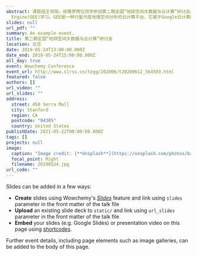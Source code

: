 ```yaml
---
abstract: 课题组王恒阳，徐雅梦两位同学参加第二期全国“地球空间大数据与云计算”研讨会。本次会议主要内容为Google Earth
  Engine(GEE)学习。GEE是一种行星尺度地理空间分析的云计算平台，它基于Google云计算的强大能力广泛用于自然灾害，水资源管理，气候检测和环境保护等社会问题。
slides: null
url_pdf: ""
summary: An example event.
title: 第二期全国“地球空间大数据与云计算”研讨会
location: 北京
date: 2019-05-24T13:00:00.000Z
date_end: 2019-05-24T15:00:00.000Z
all_day: true
event: Wowchemy Conference
event_url: http://www.slrss.cn/tzgg/202006/t20200612_564503.html
featured: false
authors: []
url_video: ""
url_slides: ""
address:
  street: 450 Serra Mall
  city: Stanford
  region: CA
  postcode: "94305"
  country: United States
publishDate: 2021-05-22T00:00:00.000Z
tags: []
projects: null
image:
  caption: "Image credit: [**Unsplash**](https://unsplash.com/photos/bzdhc5b3Bxs)"
  focal_point: Right
  filename: 20190524.jpg
url_code: ""
---
```


Slides can be added in a few ways:

- **Create** slides using Wowchemy's [*Slides*](https://wowchemy.com/docs/managing-content/#create-slides) feature and link using `slides` parameter in the front matter of the talk file
- **Upload** an existing slide deck to `static/` and link using `url_slides` parameter in the front matter of the talk file
- **Embed** your slides (e.g. Google Slides) or presentation video on this page using [shortcodes](https://wowchemy.com/docs/writing-markdown-latex/).

Further event details, including page elements such as image galleries, can be added to the body of this page.
